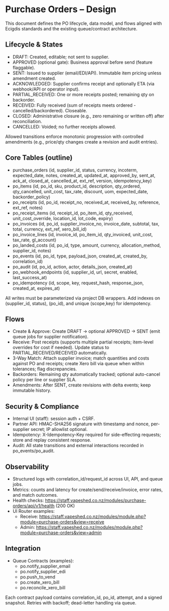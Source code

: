 # Purchase Orders – Design

This document defines the PO lifecycle, data model, and flows aligned with Ecigdis standards and the existing queue/contract architecture.

## Lifecycle & States

- DRAFT: Created, editable; not sent to supplier.
- APPROVED (optional gate): Business approval before send (feature flaggable).
- SENT: Issued to supplier (email/EDI/API). Immutable item pricing unless amendment created.
- ACKNOWLEDGED: Supplier confirms receipt and optionally ETA (via webhook/API or operator input).
- PARTIAL_RECEIVED: One or more receipts posted; remaining qty on backorder.
- RECEIVED: Fully received (sum of receipts meets ordered - cancelled/backordered). Closeable.
- CLOSED: Administrative closure (e.g., zero remaining or written off) after reconciliation.
- CANCELLED: Voided; no further receipts allowed.

Allowed transitions enforce monotonic progression with controlled amendments (e.g., price/qty changes create a revision and audit entries).

## Core Tables (outline)

- purchase_orders (id, supplier_id, status, currency, incoterm, expected_date, notes, created_at, updated_at, approved_by, sent_at, ack_at, closed_at, cancelled_at, ext_ref, version, idempotency_key)
- po_items (id, po_id, sku, product_id, description, qty_ordered, qty_cancelled, unit_cost, tax_rate, discount, uom, expected_date, backorder_policy)
- po_receipts (id, po_id, receipt_no, received_at, received_by, reference, ext_ref, notes)
- po_receipt_items (id, receipt_id, po_item_id, qty_received, unit_cost_override, location_id, lot_code, expiry)
- po_invoices (id, po_id, supplier_invoice_no, invoice_date, subtotal, tax, total, currency, ext_ref, xero_bill_id)
- po_invoice_lines (id, invoice_id, po_item_id, qty_invoiced, unit_cost, tax_rate, gl_account)
- po_landed_costs (id, po_id, type, amount, currency, allocation_method, supplier_id, notes)
- po_events (id, po_id, type, payload_json, created_at, created_by, correlation_id)
- po_audit (id, po_id, action, actor, details_json, created_at)
- po_webhook_endpoints (id, supplier_id, url, secret, enabled, last_success_at)
- po_idempotency (id, scope, key, request_hash, response_json, created_at, expires_at)

All writes must be parameterized via project DB wrappers. Add indexes on (supplier_id, status), (po_id), and unique (scope,key) for idempotency.

## Flows

- Create & Approve: Create DRAFT → optional APPROVED → SENT (emit queue jobs for supplier notification).
- Receive: Post receipts (supports multiple partial receipts; item-level overrides for cost if needed). Update status to PARTIAL_RECEIVED/RECEIVED automatically.
- 3-Way Match: Attach supplier invoice; match quantities and costs against PO and receipts; create Xero bill via queue when within tolerances; flag discrepancies.
- Backorders: Remaining qty automatically tracked; optional auto-cancel policy per line or supplier SLA.
- Amendments: After SENT, create revisions with delta events; keep immutable history.

## Security & Compliance

- Internal UI (staff): session auth + CSRF.
- Partner API: HMAC-SHA256 signature with timestamp and nonce, per-supplier secret; IP allowlist optional.
- Idempotency: X-Idempotency-Key required for side-effecting requests; store and replay consistent response.
- Audit: All state transitions and external interactions recorded in po_events/po_audit.

## Observability

- Structured logs with correlation_id/request_id across UI, API, and queue jobs.
- Metrics: counts and latency for create/send/receive/invoice, error rates, and match outcomes.
- Health checks: https://staff.vapeshed.co.nz/modules/purchase-orders/api/v1/health (200 OK)
- UI Router examples:
  - Receive: https://staff.vapeshed.co.nz/modules/module.php?module=purchase-orders&view=receive
  - Admin:   https://staff.vapeshed.co.nz/modules/module.php?module=purchase-orders&view=admin

## Integration

- Queue Contracts (examples):
  - po.notify_supplier_email
  - po.notify_supplier_edi
  - po.push_to_vend
  - po.create_xero_bill
  - po.reconcile_xero_bill

Each contract payload contains correlation_id, po_id, attempt, and a signed snapshot. Retries with backoff; dead-letter handling via queue.

